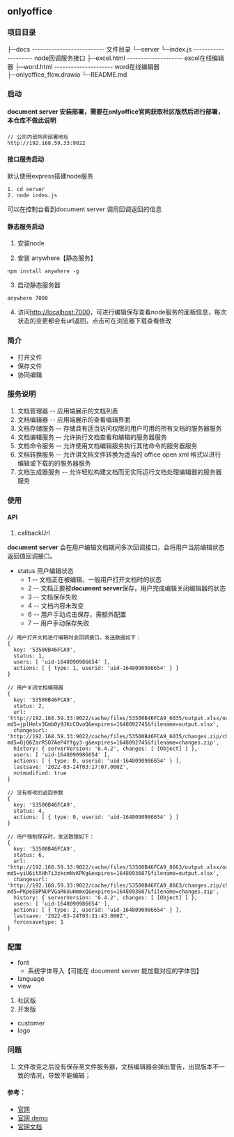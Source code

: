 ## onlyoffice

### 项目目录

├─docs -------------------------- 文件目录
└─server
  └─index.js -------------------- node回调服务接口 
├─excel.html -------------------- excel在线编辑器
├─word.html --------------------- word在线编辑器
├─onlyoffice_flow.drawio
└─README.md

### 启动

#### document server 安装部署，需要在onlyoffice官网获取社区版然后进行部署，本仓库不做此说明
```
// 公司内部外网部署地址
http://192.168.59.33:9022
```


#### 接口服务启动

默认使用express搭建node服务
```
1. cd server
2. node index.js
```
可以在控制台看到document server 调用回调返回的信息

#### 静态服务启动
1. 安装node

2. 安装 anywhere【静态服务】
```
npm install anywhere -g
```

3. 启动静态服务器
```
anywhere 7000
```
4. 访问[http://localhost:7000](http://localhost:7000)，可进行编辑保存查看node服务的面板信息，每次状态的变更都会有url返回，点击可在浏览器下载查看修改


### 简介

- 打开文件
- 保存文件
- 协同编辑

### 服务说明

1. 文档管理器 -- 应用端展示的文档列表
2. 文档编辑器 -- 应用端展示的查看编辑界面
3. 文档存储服务 -- 存储具有适当访问权限的用户可用的所有文档的服务器服务
4. 文档编辑服务 -- 允许执行文档查看和编辑的服务器服务
5. 文档命令服务 -- 允许使用文档编辑服务执行其他命令的服务器服务
6. 文档转换服务 -- 允许讲文档文件转换为适当的 office open xml 格式以进行编辑或下载的的服务器服务
7. 文档生成器服务 -- 允许轻松构建文档而无实际运行文档处理编辑器的服务器服务

### 使用

#### API

1. callbackUrl

  **document server** 会在用户编辑文档期间多次回调接口，会将用户当前编辑状态返回值回调接口。

  - status 用户编辑状态
    - 1 -- 文档正在被编辑，一般用户打开文档时的状态
    - 2 -- 文档正要被**document server**保存，用户完成编辑关闭编辑器的状态
    - 3 -- 文档保存失败
    - 4 -- 文档内容未改变
    - 6 -- 用户手动点击保存，需额外配置
    - 7 -- 用户手动保存失败

```
// 用户打开文档进行编辑时会回调接口，发送数据如下：
{
  key: '53500B46FCA9',
  status: 1,
  users: [ 'uid-1648090986654' ],
  actions: [ { type: 1, userid: 'uid-1648090986654' } ]
}

```

```
// 用户关闭文档编辑器
{
  key: '53500B46FCA9',
  status: 2,
  url: 'http://192.168.59.33:9022/cache/files/53500B46FCA9_6035/output.xlsx/output.xlsx?md5=jplHmlv3Gmb0y9JKcCOvoQ&expires=1648092745&filename=output.xlsx',
  changesurl: 'http://192.168.59.33:9022/cache/files/53500B46FCA9_6035/changes.zip/changes.zip?md5=OjQ6ZarR5O7AeP4Yfgy3-g&expires=1648092745&filename=changes.zip',
  history: { serverVersion: '6.4.2', changes: [ [Object] ] },
  users: [ 'uid-1648090986654' ],
  actions: [ { type: 0, userid: 'uid-1648090986654' } ],
  lastsave: '2022-03-24T03:17:07.000Z',
  notmodified: true
}
```

```
// 没有修改的返回参数
{
  key: '53500B46FCA9',
  status: 4,
  actions: [ { type: 0, userid: 'uid-1648090986654' } ]
}
```

```
// 用户强制保存时，发送数据如下：
{
  key: '53500B46FCA9',
  status: 6,
  url: 'http://192.168.59.33:9022/cache/files/53500B46FCA9_8663/output.xlsx/output.xlsx?md5=yiU6itXHh7i3zkcmNvKPKg&expires=1648093607&filename=output.xlsx',
  changesurl: 'http://192.168.59.33:9022/cache/files/53500B46FCA9_8663/changes.zip/changes.zip?md5=PKpeEBPNUPVGaR6UuHmmxQ&expires=1648093607&filename=changes.zip',
  history: { serverVersion: '6.4.2', changes: [ [Object] ] },
  users: [ 'uid-1648090986654' ],
  actions: [ { type: 2, userid: 'uid-1648090986654' } ],
  lastsave: '2022-03-24T03:31:43.000Z',
  forcesavetype: 1
}
```

### 配置

- font
  - 系统字体导入【可能在 document server 能加载对应的字体包】
- language
- view

1. 社区版
2. 开发版

- customer
- logo

### 问题

1. 文件改变之后没有保存至文件服务器，文档编辑器会弹出警告，出现版本不一致的情况，导致不能编辑；


#### 参考：

- [官网](https://www.onlyoffice.com/zh/)
- [官网 demo](https://api.onlyoffice.com/editors/try?_ga=2.48702820.392434739.1647845247-635562668.1647845247)
- [官网文档](https://api.onlyoffice.com/editors/basic)
